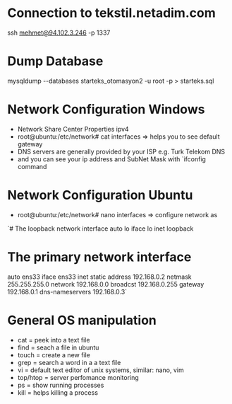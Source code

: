 # Connection to tekstil.netadim.com
ssh mehmet@94.102.3.246 -p 1337

# Dump Database
 mysqldump --databases starteks_otomasyon2 -u root -p > starteks.sql
 
# Network Configuration Windows
- Network Share Center Properties ipv4
- root@ubuntu:/etc/network# cat interfaces => helps you to see default gateway
- DNS servers are generally provided by your ISP e.g. Turk Telekom DNS
- and you can see your ip address and SubNet Mask with `ifconfig command

# Network Configuration Ubuntu
-  root@ubuntu:/etc/network# nano interfaces => configure network as 

`# The loopback network interface
auto lo
iface lo inet loopback

# The primary network interface
auto ens33
iface ens33 inet static
address 192.168.0.2
netmask 255.255.255.0
network 192.168.0.0
broadcst 192.168.0.255
gateway 192.168.0.1
dns-nameservers 192.168.0.3`

# General OS manipulation
- cat = peek into a text file
- find = seach a file in ubuntu
- touch = create a new file
- grep = search a word in a a text file
- vi = default text editor of unix systems, similar: nano, vim
- top/htop = server perfomance monitoring 
- ps = show running processes
- kill = helps killing a process
